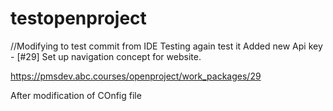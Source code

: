 # testopenproject
//Modifying to test commit from IDE
Testing again
test it
Added new Api key - 
[#29] Set up navigation concept for website.

https://pmsdev.abc.courses/openproject/work_packages/29


After modification of COnfig file